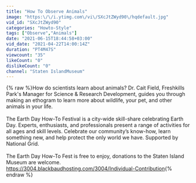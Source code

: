 ```yaml
---
title: "How To Observe Animals"
image: "https:\/\/i.ytimg.com\/vi\/SXcJtZWyd90\/hqdefault.jpg"
vid_id: "SXcJtZWyd90"
categories: "Howto-Style"
tags: ["Observe","Animals"]
date: "2021-06-15T18:44:58+03:00"
vid_date: "2021-04-22T14:00:14Z"
duration: "PT4M47S"
viewcount: "35"
likeCount: "0"
dislikeCount: "0"
channel: "Staten IslandMuseum"
---
```

{% raw %}How do scientists learn about animals? Dr. Cait Field, Freshkills Park's Manager for Science &amp; Research Development, guides you through making an ethogram to learn more about wildlife, your pet, and other animals in your life.<br /><br />The Earth Day How-To Festival is a city-wide skill-share celebrating Earth Day. Experts, enthusiasts, and professionals present a range of activities for all ages and skill levels. Celebrate our community’s know-how, learn something new, and help protect the only world we have. Supported by National Grid. <br /><br />The Earth Day How-To Fest is free to enjoy, donations to the Staten Island Museum are welcome. <a rel="nofollow" target="blank" href="https://3004.blackbaudhosting.com/3004/Individual-Contribution">https://3004.blackbaudhosting.com/3004/Individual-Contribution</a>{% endraw %}
